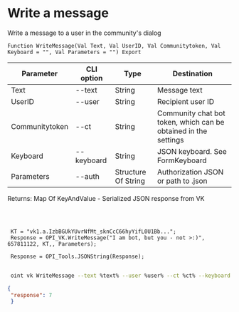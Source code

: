 ﻿---
sidebar_position: 3
---

# Write a message
 Write a message to a user in the community's dialog



`Function WriteMessage(Val Text, Val UserID, Val Communitytoken, Val Keyboard = "", Val Parameters = "") Export`

 | Parameter | CLI option | Type | Destination |
 |-|-|-|-|
 | Text | --text | String | Message text |
 | UserID | --user | String | Recipient user ID |
 | Communitytoken | --ct | String | Community chat bot token, which can be obtained in the settings |
 | Keyboard | --keyboard | String | JSON keyboard. See FormKeyboard |
 | Parameters | --auth | Structure Of String | Authorization JSON or path to .json |

 
 Returns: Map Of KeyAndValue - Serialized JSON response from VK

<br/>




```bsl title="Code example"
 
 KТ = "vk1.a.IzbBGUkYUvrNfMt_sknCcC66hyYifL0U1Bb...";
 Response = OPI_VK.WriteMessage("I am bot, but you - not >:)", 657811122, KТ,, Parameters);
 
 Response = OPI_Tools.JSONString(Response);
```
	


```sh title="CLI command example"
 
 oint vk WriteMessage --text %text% --user %user% --ct %ct% --keyboard %keyboard% --auth %auth%

```

```json title="Result"
{
 "response": 7
 }
```
